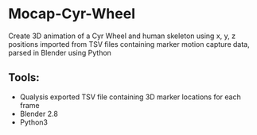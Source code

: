 # Mocap-Cyr-Wheel
Create 3D animation of a Cyr Wheel and human skeleton using x, y, z positions imported from TSV files containing marker motion capture data, parsed in Blender using Python

## Tools:
- Qualysis exported TSV file containing 3D marker locations for each frame
- Blender 2.8
- Python3



